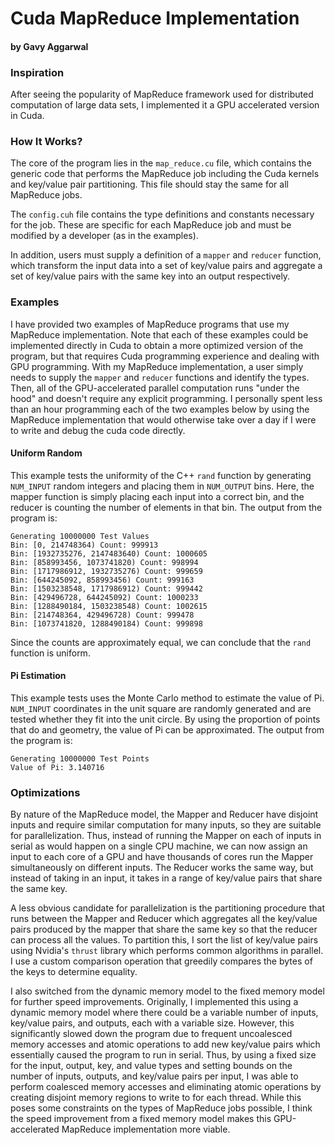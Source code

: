 # Cuda MapReduce Implementation
#### by Gavy Aggarwal

### Inspiration

After seeing the popularity of MapReduce framework used for distributed computation of large data sets, I implemented it a GPU accelerated version in Cuda.

### How It Works?

The core of the program lies in the `map_reduce.cu` file, which contains the generic code that performs the MapReduce job including the Cuda kernels and key/value pair partitioning. This file should stay the same for all MapReduce jobs.

The `config.cuh` file contains the type definitions and constants necessary for the job. These are specific for each MapReduce job and must be modified by a developer (as in the examples).

In addition, users must supply a definition of a `mapper` and `reducer` function, which transform the input data into a set of key/value pairs and aggregate a set of key/value pairs with the same key into an output respectively.

### Examples

I have provided two examples of MapReduce programs that use my MapReduce implementation. Note that each of these examples could be implemented directly in Cuda to obtain a more optimized version of the program, but that requires Cuda programming experience and dealing with GPU programming. With my MapReduce implementation, a user simply needs to supply the `mapper` and `reducer` functions and identify the types. Then, all of the GPU-accelerated parallel computation runs "under the hood" and doesn't require any explicit programming. I personally spent less than an hour programming each of the two examples below by using the MapReduce implementation that would otherwise take over a day if I were to write and debug the cuda code directly.

#### Uniform Random

This example tests the uniformity of the C++ `rand` function by generating `NUM_INPUT` random integers and placing them in `NUM_OUTPUT` bins. Here, the mapper function is simply placing each input into a correct bin, and the reducer is counting the number of elements in that bin. The output from the program is:

```
Generating 10000000 Test Values
Bin: [0, 214748364) Count: 999913
Bin: [1932735276, 2147483640) Count: 1000605
Bin: [858993456, 1073741820) Count: 998994
Bin: [1717986912, 1932735276) Count: 999659
Bin: [644245092, 858993456) Count: 999163
Bin: [1503238548, 1717986912) Count: 999442
Bin: [429496728, 644245092) Count: 1000233
Bin: [1288490184, 1503238548) Count: 1002615
Bin: [214748364, 429496728) Count: 999478
Bin: [1073741820, 1288490184) Count: 999898
```

Since the counts are approximately equal, we can conclude that the `rand` function is uniform.

#### Pi Estimation

This example tests uses the Monte Carlo method to estimate the value of Pi. `NUM_INPUT` coordinates in the unit square are randomly generated and are tested whether they fit into the unit circle. By using the proportion of points that do and geometry, the value of Pi can be approximated. The output from the program is:

```
Generating 10000000 Test Points
Value of Pi: 3.140716
```

### Optimizations

By nature of the MapReduce model, the Mapper and Reducer have disjoint inputs and require similar computation for many inputs, so they are suitable for parallelization. Thus, instead of running the Mapper on each of inputs in serial as would happen on a single CPU machine, we can now assign an input to each core of a GPU and have thousands of cores run the Mapper simultaneously on different inputs. The Reducer works the same way, but instead of taking in an input, it takes in a range of key/value pairs that share the same key.

A less obvious candidate for parallelization is the partitioning procedure that runs between the Mapper and Reducer which aggregates all the key/value pairs produced by the mapper that share the same key so that the reducer can process all the values. To partition this, I sort the list of key/value pairs using Nvidia's `thrust` library which performs common algorithms in parallel. I use a custom comparison operation that greedily compares the bytes of the keys to determine equality.

I also switched from the dynamic memory model to the fixed memory model for further speed improvements. Originally, I implemented this using a dynamic memory model where there could be a variable number of inputs, key/value pairs, and outputs, each with a variable size. However, this significantly slowed down the program due to frequent uncoalesced memory accesses and atomic operations to add new key/value pairs which essentially caused the program to run in serial. Thus, by using a fixed size for the input, output, key, and value types and setting bounds on the number of inputs, outputs, and key/value pairs per input, I was able to perform coalesced memory accesses and eliminating atomic operations by creating disjoint memory regions to write to for each thread. While this poses some constraints on the types of MapReduce jobs possible, I think the speed improvement from a fixed memory model makes this GPU-accelerated MapReduce implementation more viable.
